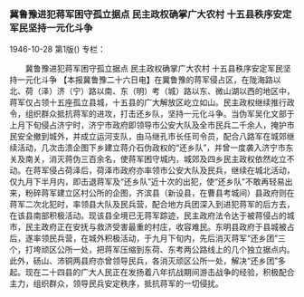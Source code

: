 ### 冀鲁豫进犯蒋军困守孤立据点  民主政权确掌广大农村  十五县秩序安定军民坚持一元化斗争

1946-10-28
第1版()
专栏：

　　冀鲁豫进犯蒋军困守孤立据点
    民主政权确掌广大农村
    十五县秩序安定军民坚持一元化斗争
    【本报冀鲁豫二十六日电】在冀鲁豫的蒋军侵占区，在陇海路以北、荷（泽）济（宁）路以南、东（明）考（城）路以东、微山湖以西的地区中，蒋军仅占领十五座孤立县城，十五县的广大解放区屹立如山。民主政权继续推行政令，组织群众抵抗蒋军的进攻，打击还乡队，坚持一元化斗争。当伪军吴化文部于上月下旬侵占济宁时，济宁市政府即领导市公安大队及全市民兵二千余人，掩护市民安全撤到城外，并成立运河支队，由马继孔市长任司令员，配合八路军在城郊继续活动，几次击溃企图下乡建立蒋介石伪政权的“还乡队”，并曾一度袭入济宁市东关及南关，消灭蒋伪三百余名，使蒋军困守城内，城郊及四乡民主政权依然屹立不动。在蒋军侵占荷泽后，荷泽市政府亦率领市公安大队及民兵，继续在城北活动，仅九月下半月内，即击退蒋军及“还乡队”近十次的出犯，使“还乡队”不敢再轻易出来，粉碎蒋军建立区村公所的企图，齐滨县（新设县，在曹县考城间）县政府则在蒋军二次北犯时，率领县大队及民兵营，配合地方兵团深入到进犯蒋军的后方去，在该县南部积极活动。现该县全境已无蒋军踪迹，民主政府法令达于被蒋侵占的城市，民主政府正在安抚与救济受害最重的村庄，收容难民。东明县政府于县城被占后，遂率领民兵营，在城外积极活动，于九月下旬内，先后消灭蒋军“还乡团”三个，打垮顽区公所一处，把蒋军压缩到东荷、东考两公路线上的几个独立据点内。此外，砀山、沛铜两县府亦曾领导民兵，各消灭顽区公所一处，解决“还乡团”多起。现在二十四县的广大人民正在发扬着八年抗战期间游击战争的经验，积极配合主力，组织群众，领导民兵安定秩序，抵抗蒋军的一切侵扰。
